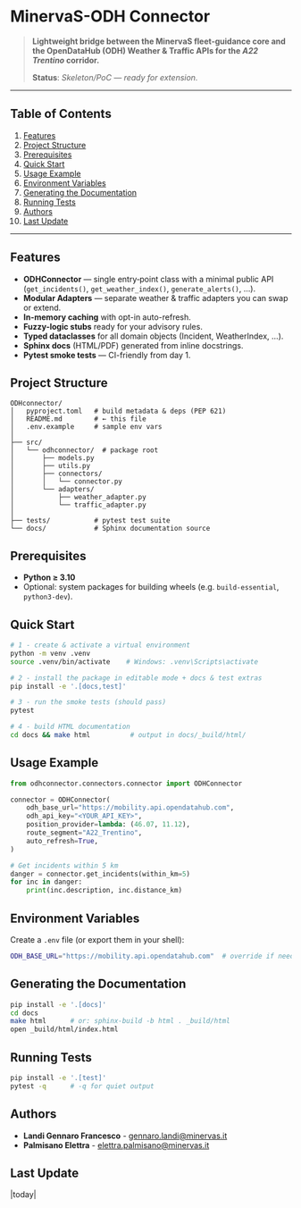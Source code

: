 # MinervaS-ODH Connector

> **Lightweight bridge between the MinervaS fleet-guidance core and the OpenDataHub (ODH) Weather & Traffic APIs for the *A22 Trentino* corridor.**
>
> **Status**: *Skeleton/PoC — ready for extension.*

---

## Table of Contents

1. [Features](#features)
2. [Project Structure](#project-structure)
3. [Prerequisites](#prerequisites)
4. [Quick Start](#quick-start)
5. [Usage Example](#usage-example)
6. [Environment Variables](#environment-variables)
7. [Generating the Documentation](#generating-the-documentation)
8. [Running Tests](#running-tests)
9. [Authors](#authors)
10. [Last Update](#last-update)

---

## Features

* **ODHConnector** — single entry‑point class with a minimal public API (`get_incidents()`, `get_weather_index()`, `generate_alerts()`, …).
* **Modular Adapters** — separate weather & traffic adapters you can swap or extend.
* **In-memory caching** with opt-in auto-refresh.
* **Fuzzy-logic stubs** ready for your advisory rules.
* **Typed dataclasses** for all domain objects (Incident, WeatherIndex, …).
* **Sphinx docs** (HTML/PDF) generated from inline docstrings.
* **Pytest smoke tests** — CI-friendly from day 1.

## Project Structure

```text
ODHconnector/
│   pyproject.toml   # build metadata & deps (PEP 621)
│   README.md        # ← this file
│   .env.example     # sample env vars
│
├── src/
│   └── odhconnector/  # package root
│       ├── models.py
│       ├── utils.py
│       ├── connectors/
│       │   └── connector.py
│       └── adapters/
│           ├── weather_adapter.py
│           └── traffic_adapter.py
│
├── tests/           # pytest test suite
└── docs/            # Sphinx documentation source
```

## Prerequisites

* **Python ≥ 3.10**
* Optional: system packages for building wheels (e.g. `build-essential`, `python3-dev`).

## Quick Start

```bash
# 1 - create & activate a virtual environment
python -m venv .venv
source .venv/bin/activate    # Windows: .venv\Scripts\activate

# 2 - install the package in editable mode + docs & test extras
pip install -e '.[docs,test]'

# 3 - run the smoke tests (should pass)
pytest

# 4 - build HTML documentation
cd docs && make html          # output in docs/_build/html/
```

## Usage Example

```python
from odhconnector.connectors.connector import ODHConnector

connector = ODHConnector(
    odh_base_url="https://mobility.api.opendatahub.com",
    odh_api_key="<YOUR_API_KEY>",
    position_provider=lambda: (46.07, 11.12),
    route_segment="A22_Trentino",
    auto_refresh=True,
)

# Get incidents within 5 km
danger = connector.get_incidents(within_km=5)
for inc in danger:
    print(inc.description, inc.distance_km)
```

## Environment Variables

Create a `.env` file (or export them in your shell):

```bash
ODH_BASE_URL="https://mobility.api.opendatahub.com"  # override if needed
```

## Generating the Documentation

```bash
pip install -e '.[docs]'
cd docs
make html      # or: sphinx-build -b html . _build/html
open _build/html/index.html
```

## Running Tests

```bash
pip install -e '.[test]'
pytest -q      # -q for quiet output
```

## Authors

* **Landi Gennaro Francesco** - [gennaro.landi@minervas.it](mailto:gennaro.landi@minervas.it)
* **Palmisano Elettra** - [elettra.palmisano@minervas.it](mailto:elettra.palmisano@minervas.it)

## Last Update

|today|
